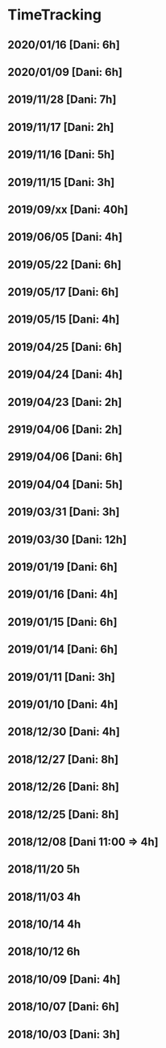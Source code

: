 # TimeTracking

## 2020/01/16 [Dani: 6h]

## 2020/01/09 [Dani: 6h]

## 2019/11/28  [Dani: 7h]

## 2019/11/17 [Dani: 2h]

## 2019/11/16 [Dani: 5h]

## 2019/11/15 [Dani: 3h]

## 2019/09/xx [Dani: 40h]

## 2019/06/05 [Dani: 4h]

## 2019/05/22 [Dani: 6h]

## 2019/05/17 [Dani: 6h]

## 2019/05/15 [Dani: 4h]

## 2019/04/25 [Dani: 6h]

## 2019/04/24 [Dani: 4h]

## 2019/04/23 [Dani: 2h]

## 2919/04/06 [Dani: 2h]

## 2919/04/06 [Dani: 6h]

## 2019/04/04 [Dani: 5h]

## 2019/03/31 [Dani: 3h]

## 2019/03/30 [Dani: 12h]

## 2019/01/19 [Dani: 6h]

## 2019/01/16 [Dani: 4h]

## 2019/01/15 [Dani: 6h]

## 2019/01/14 [Dani: 6h]

## 2019/01/11 [Dani: 3h]

## 2019/01/10 [Dani: 4h]

## 2018/12/30 [Dani: 4h]

## 2018/12/27 [Dani: 8h]

## 2018/12/26 [Dani: 8h]

## 2018/12/25 [Dani: 8h]

## 2018/12/08 [Dani 11:00 => 4h]

## 2018/11/20 5h

## 2018/11/03 4h

## 2018/10/14 4h

## 2018/10/12 6h

## 2018/10/09 [Dani: 4h]

## 2018/10/07 [Dani: 6h]

## 2018/10/03 [Dani: 3h]
